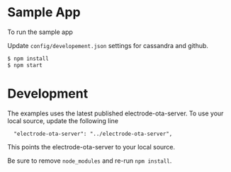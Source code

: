 # Sample App

To run the sample app

Update `config/developement.json` settings for cassandra and github.

```sh
$ npm install
$ npm start
```

# Development

The examples uses the latest published electrode-ota-server. To use your local source, update the following line

```
  "electrode-ota-server": "../electrode-ota-server",
```

This points the electrode-ota-server to your local source.

Be sure to remove `node_modules` and re-run `npm install`.
